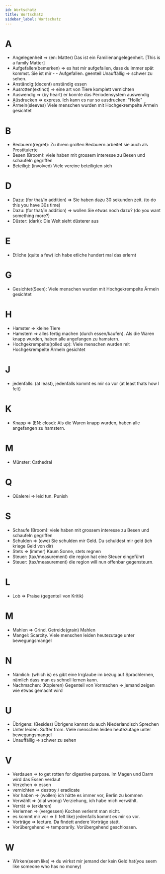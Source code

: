 ```yaml
---
id: Wortschatz
title: Wortschatz
sidebar_label: Wortschatz
---
```


# A

- Angelegenheit => (en: Matter) Das ist ein Familienangelegenheit. [This is a family Matter]
- Aufgefallen(bemerken) => es hat mir aufgefallen, dass du immer spät kommst. Sie ist mir - - Aufgefallen. geenteil Unauffällig => schwer zu sehen.
- Anständig:(decent) anständig essen
- Ausrotten(extinct) => eine art von Tiere komplett vernichten
- Auswendig => (by heart) er konnte das Periodensystem auswendig
- Aüsdrucken => express. Ich kann es nur so ausdrucken: "Holle"
- Ärmeln(sleeves) Viele menschen wurden mit Hochgekrempelte Ärmeln gesichtet

# B

- Bedauern(regret): Zu ihrem großen Bedauern arbeitet sie auch als Prostituierte
- Besen (Broom): viele haben mit grossem interesse zu Besen und schaufeln gegriffen
- Beteiligt: (involved) Viele vereine beteiligten sich

# D

- Dazu: (for that/in addition) => Sie haben dazu 30 sekunden zeit. (to do this you have 30s time)
- Dazu: (for that/in addition) => wollen Sie etwas noch dazu? (do you want something more?)
- Düster: (dark): Die Welt sieht düsterer aus

# E

- Etliche (quite a few) ich habe etliche hundert mal das erlernt

# G

- Gesichtet(Seen): Viele menschen wurden mit Hochgekrempelte Ärmeln gesichtet

# H

- Hamster => kleine Tiere
- Hamstern => alles fertig machen (durch essen/kaufen). Als die Waren knapp wurden, haben alle angefangen zu hamstern.
- Hochgekrempelte(rolled up): Viele menschen wurden mit Hochgekrempelte Ärmeln gesichtet

# J

- jedenfalls: (at least), jedenfalls kommt es mir so vor (at least thats how I felt)

# K

- Knapp => (EN: close): Als die Waren knapp wurden, haben alle angefangen zu hamstern.

# M

- Münster: Cathedral

# Q

- Qüalerei => leid tun. Punish

# S

- Schaufe (Broom): viele haben mit grossem interesse zu Besen und schaufeln gegriffen
- Schulden => (owe) Sie schulden mir Geld. Du schuldest mir geld (ich kriege Geld von dir)
- Stets => (immer) Kaum Sonne, stets regnen
- Steuer: (tax/measurement) die region hat eine Steuer eingeführt
- Steuer: (tax/measurement) die region will nun offenbar gegensteurn.

# L

- Lob => Praise (gegenteil von Kritik)

# M

- Mahlen => Grind. Getreide(grain) Mahlen
- Mangel: Scarcity. Viele menschen leiden heutezutage unter bewegungsmangel

# N

- Nämlich: (which is) es gibt eine Irrglaube im bezug auf Sprachlernen, nämlich dass man es schnell lernen kann.
- Nachmachen: (Kopieren) Gegenteil von Vormachen => jemand zeigen wie etwas gemacht wird

# U

- Übrigens: (Besides) Übrigens kannst du auch Niederlandisch Sprechen
- Unter leiden: Suffer from. Viele menschen leiden heutezutage unter bewegungsmangel
- Unauffällig => schwer zu sehen

# V

- Verdauen => to get rotten for digestive purpose. Im Magen und Darm wird das Essen verdaut
- Verzehen => essen
- vernichten => destroy / eradicate
- Vor haben => (wollen) ich hätte es immer vor, Berlin zu kommen
- Verwählt => (dial wrong) Verziehung, ich habe mich verwählt.
- Verrät => (erklaren)
- Verlernen => (vergessen) Kochen verlernt man nicht.
- es kommt mir vor => (I felt like) jedenfalls kommt es mir so vor.
- Vorträge => lecture. Da findett andere Vorträge statt.
- Vorübergehend => temporarily. Vorübergehend geschlossen.

# W

- Wirken(seem like) => du wirkst mir jemand der kein Geld hat(you seem like someone who has no money)
